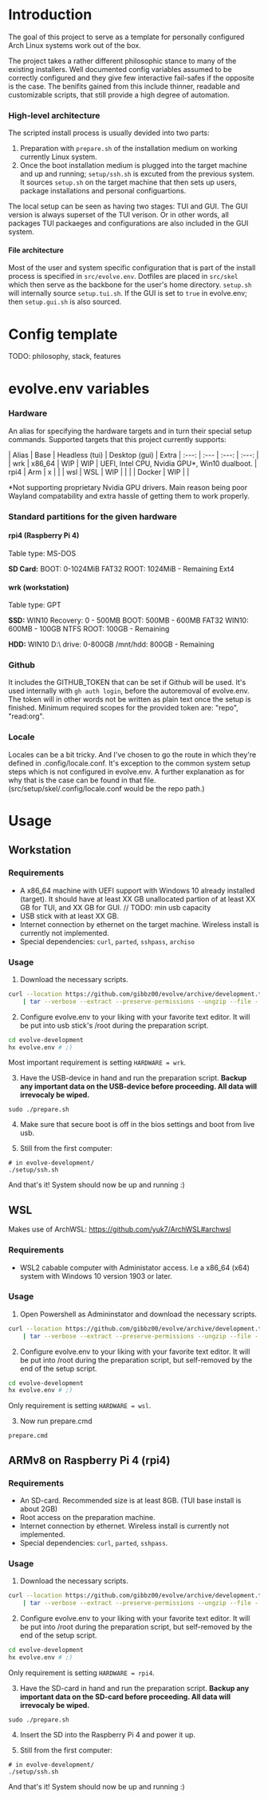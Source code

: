 # Introduction

The goal of this project to serve as a template for personally configured Arch Linux systems work out of the box. 

The project takes a rather different philosophic stance to many of the existing installers.
Well documented config variables assumed to be correctly configured and they give few interactive fail-safes if the opposite is the case.
The benifits gained from this include thinner, readable and customizable scripts, that still provide a high degree of automation. 

### High-level architecture

The scripted install process is usually devided into two parts:

1) Preparation with `prepare.sh` of the installation medium on working currently Linux system.
2) Once the boot installation medium is plugged into the target machine and up and running; `setup/ssh.sh` is excuted from the previous system.
It sources `setup.sh` on the target machine that then sets up users, package installations and personal configuartions.

The local setup can be seen as having two stages: TUI and GUI.
The GUI version is always superset of the TUI verison.
Or in other words, all packages TUI packaeges and configurations are also included in the GUI system.

#### File architecture

Most of the user and system specific configuration that is part of the install process is specified in `src/evolve.env`. 
Dotfiles are placed in `src/skel` which then serve as the backbone for the user's home directory. 
`setup.sh` will internally source `setup.tui.sh`.
If the GUI is set to `true` in evolve.env; then `setup.gui.sh` is also sourced.

# Config template

TODO: philosophy, stack, features

# evolve.env variables

### Hardware

An alias for specifying the hardware targets and in turn their special setup commands.
Supported targets that this project currently supports:

| Alias | Base   | Headless (tui) | Desktop (gui) | Extra
| :---: | :---   | :---:          | :---:         |
| wrk   | x86_64 | WIP            | WIP           | UEFI, Intel CPU, Nvidia GPU*, Win10 dualboot.
| rpi4  | Arm    | x              |               |
| wsl   | WSL    | WIP            |               |
|       | Docker | WIP            |               |

*Not supporting proprietary Nvidia GPU drivers. Main reason being poor Wayland compatability and extra hassle of getting them to work properly.

### Standard partitions for the given hardware

#### rpi4 (Raspberry Pi 4)
Table type: MS-DOS

**SD Card:**
BOOT: 0-1024MiB FAT32
ROOT: 1024MiB - Remaining Ext4

#### wrk (workstation)
Table type: GPT

**SSD:**
WIN10 Recovery: 0 - 500MB
BOOT: 500MB - 600MB FAT32
WIN10: 600MB - 100GB NTFS
ROOT: 100GB - Remaining 

**HDD:**
WIN10 D:\ drive: 0-800GB 
/mnt/hdd: 800GB - Remaining

### Github

It includes the GITHUB_TOKEN that can be set if Github will be used.
It's used internally with `gh auth login`, before the autoremoval of evolve.env.
The token will in other words not be written as plain text once the setup is finished. 
Minimum required scopes for the provided token are: "repo", "read:org".
 
### Locale

Locales can be a bit tricky.
And I've chosen to go the route in which they're defined in .config/locale.conf.
It's exception to the common system setup steps which is not configured in evolve.env. 
A further explanation as for why that is the case can be found in that file.
(src/setup/skel/.config/locale.conf would be the repo path.)


# Usage

## Workstation

### Requirements

* A x86_64 machine with UEFI support with Windows 10 already installed (target). It should have at least XX GB unallocated partion of at least XX GB for TUI, and XX GB for GUI.
// TODO: min usb capacity
* USB stick with at least XX GB.
* Internet connection by ethernet on the target machine. Wireless install is currently not implemented.
* Special dependencies:  `curl`, `parted`, `sshpass`, `archiso`

### Usage

1. Download the necessary scripts.

```bash
curl --location https://github.com/gibbz00/evolve/archive/development.tar.gz \
    | tar --verbose --extract --preserve-permissions --ungzip --file -
```

2. Configure evolve.env to your liking with your favorite text editor. It will be put into usb stick's /root during the preparation script.

```bash
cd evolve-development
hx evolve.env # ;)
```

Most important requirement is setting `HARDWARE = wrk`.

3. Have the USB-device in hand and run the preparation script. **Backup any important data on the USB-device before proceeding. All data will irrevocaly be wiped.**

```
sudo ./prepare.sh
```

4. Make sure that secure boot is off in the bios settings and boot from live usb.

5. Still from the first computer:

```
# in evolve-development/
./setup/ssh.sh
```

And that's it! System should now be up and running :)

## WSL

Makes use of ArchWSL: https://github.com/yuk7/ArchWSL#archwsl

### Requirements

* WSL2 cabable computer with Administator access. I.e a x86_64 (x64) system with Windows 10 version 1903 or later.

### Usage

1. Open Powershell as Admininstator and download the necessary scripts.

```bash
curl --location https://github.com/gibbz00/evolve/archive/development.tar.gz \
    | tar --verbose --extract --preserve-permissions --ungzip --file -
```


2. Configure evolve.env to your liking with your favorite text editor. It will be put into /root during the preparation script, but self-removed by the end of the setup script.

```bash
cd evolve-development
hx evolve.env # ;)
```

Only requirement is setting `HARDWARE = wsl`.

3. Now run prepare.cmd

```
prepare.cmd
```

## ARMv8 on Raspberry Pi 4 (rpi4)

### Requirements

* An SD-card. Recommended size is at least 8GB. (TUI base install is about 2GB)
* Root access on the preparation machine.
* Internet connection by ethernet. Wireless install is currently not implemented.
* Special dependencies:  `curl`, `parted`, `sshpass`.

### Usage

1. Download the necessary scripts.

```bash
curl --location https://github.com/gibbz00/evolve/archive/development.tar.gz \
    | tar --verbose --extract --preserve-permissions --ungzip --file -
```

2. Configure evolve.env to your liking with your favorite text editor. It will be put into /root during the preparation script, but self-removed by the end of the setup script.

```bash
cd evolve-development
hx evolve.env # ;)
```

Only requirement is setting `HARDWARE = rpi4`.

3. Have the SD-card in hand and run the preparation script. **Backup any important data on the SD-card before proceeding. All data will irrevocaly be wiped.**

```
sudo ./prepare.sh
```

4. Insert the SD into the Raspberry Pi 4 and power it up.

5. Still from the first computer:

```
# in evolve-development/
./setup/ssh.sh
```
And that's it! System should now be up and running :)
